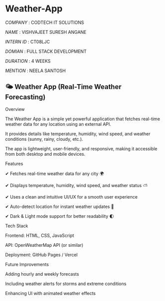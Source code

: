 # Weather-App

*COMPANY* : CODTECH IT SOLUTIONS

*NAME* : VISHVAJEET SURESH ANGANE

*INTERN ID* : CT08LJC

*DOMIAN* : FULL STACK DEVELOPMENT

*DURATION* : 4 WEEKS

*MENTION* : NEELA SANTOSH

## 🌤 Weather App (Real-Time Weather Forecasting)

Overview

The Weather App is a simple yet powerful application that fetches real-time weather data for any location using an external API. 

It provides details like temperature, humidity, wind speed, and weather conditions (sunny, rainy, cloudy, etc.). 

The app is lightweight, user-friendly, and responsive, making it accessible from both desktop and mobile devices.

Features

✔ Fetches real-time weather data for any city 🌍

✔ Displays temperature, humidity, wind speed, and weather status ⛅

✔ Uses a clean and intuitive UI/UX for a smooth user experience

✔ Auto-detect location for instant weather updates 📍

✔ Dark & Light mode support for better readability 🌓

Tech Stack

Frontend: HTML, CSS, JavaScript

API: OpenWeatherMap API (or similar)

Deployment: GitHub Pages / Vercel

Future Improvements

Adding hourly and weekly forecasts

Including weather alerts for storms and extreme conditions

Enhancing UI with animated weather effects
